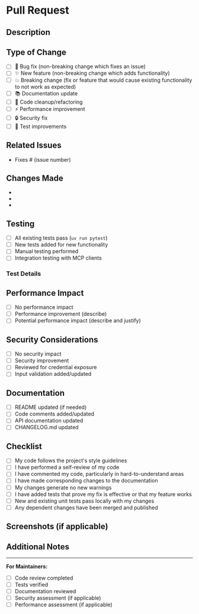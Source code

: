 # Pull Request

## Description
<!-- Provide a clear and concise description of your changes -->

## Type of Change
<!-- Mark the relevant option with an "x" -->
- [ ] 🐛 Bug fix (non-breaking change which fixes an issue)
- [ ] ✨ New feature (non-breaking change which adds functionality)
- [ ] 💥 Breaking change (fix or feature that would cause existing functionality to not work as expected)
- [ ] 📚 Documentation update
- [ ] 🧹 Code cleanup/refactoring
- [ ] ⚡ Performance improvement
- [ ] 🔒 Security fix
- [ ] 🧪 Test improvements

## Related Issues
<!-- Link to related issues using "Fixes #123" or "Closes #123" -->
- Fixes # (issue number)

## Changes Made
<!-- List the specific changes made in this PR -->
- 
- 
- 

## Testing
<!-- Describe the tests you ran and how to reproduce them -->
- [ ] All existing tests pass (`uv run pytest`)
- [ ] New tests added for new functionality
- [ ] Manual testing performed
- [ ] Integration testing with MCP clients

### Test Details
<!-- If applicable, describe your testing process -->


## Performance Impact
<!-- If applicable, describe any performance implications -->
- [ ] No performance impact
- [ ] Performance improvement (describe)
- [ ] Potential performance impact (describe and justify)

## Security Considerations
<!-- If applicable, describe security implications -->
- [ ] No security impact
- [ ] Security improvement
- [ ] Reviewed for credential exposure
- [ ] Input validation added/updated

## Documentation
<!-- Mark all that apply -->
- [ ] README updated (if needed)
- [ ] Code comments added/updated
- [ ] API documentation updated
- [ ] CHANGELOG.md updated

## Checklist
<!-- Ensure all items are completed before requesting review -->
- [ ] My code follows the project's style guidelines
- [ ] I have performed a self-review of my code
- [ ] I have commented my code, particularly in hard-to-understand areas
- [ ] I have made corresponding changes to the documentation
- [ ] My changes generate no new warnings
- [ ] I have added tests that prove my fix is effective or that my feature works
- [ ] New and existing unit tests pass locally with my changes
- [ ] Any dependent changes have been merged and published

## Screenshots (if applicable)
<!-- Add screenshots to help explain your changes -->

## Additional Notes
<!-- Add any additional notes for reviewers -->

---

**For Maintainers:**
- [ ] Code review completed
- [ ] Tests verified
- [ ] Documentation reviewed
- [ ] Security assessment (if applicable)
- [ ] Performance assessment (if applicable)
